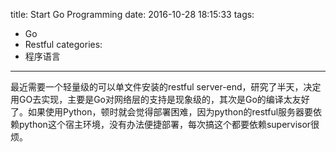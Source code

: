 title: Start Go Programming
date: 2016-10-28 18:15:33
tags:
- Go
- Restful
categories:
- 程序语言
---

最近需要一个轻量级的可以单文件安装的restful server-end，研究了半天，决定用GO去实现，主要是Go对网络层的支持是现象级的，其次是Go的编译太友好了。如果使用Python，顿时就会觉得部署困难，因为python的restful服务器要依赖python这个宿主环境，没有办法便捷部署，每次搞这个都要依赖supervisor很烦。

